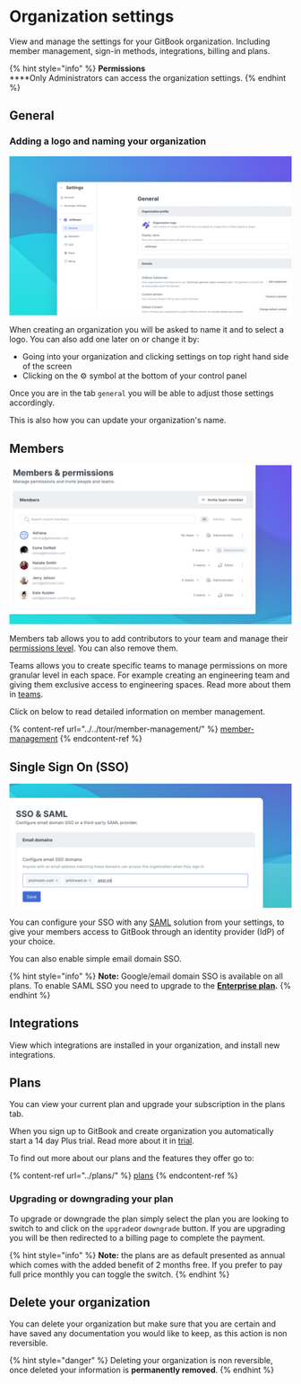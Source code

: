 # Organization settings

View and manage the settings for your GitBook organization. Including member management, sign-in methods, integrations, billing and plans.

{% hint style="info" %}
**Permissions**\
****Only Administrators can access the organization settings.
{% endhint %}

## General

### Adding a logo and naming your organization <a href="#your-organizations-information" id="your-organizations-information"></a>

![](<../../.gitbook/assets/Org Settings.png>)

When creating an organization you will be asked to name it and to select a logo. You can also add one later on or change it by:

* Going into your organization and clicking settings on top right hand side of the screen
* Clicking on the ⚙ symbol at the bottom of your control panel

Once you are in the tab `general` you will be able to adjust those settings accordingly.

This is also how you can update your organization's name.

## Members

![](../../.gitbook/assets/Members.png)

Members tab allows you to add contributors to your team and manage their [permissions level](https://app.gitbook.com/s/-Mb26BMpld-VdvMRsm4j/collaboration/permissions-and-inheritance). You can also remove them.

Teams allows you to create specific teams to manage permissions on more granular level in each space. For example creating an engineering team and giving them exclusive access to engineering spaces. Read more about them in [teams](https://app.gitbook.com/s/-Mb26BMpld-VdvMRsm4j/collaboration/team-management/teams).

Click on below to read detailed information on member management.

{% content-ref url="../../tour/member-management/" %}
[member-management](../../tour/member-management/)
{% endcontent-ref %}

## Single Sign On (SSO) <a href="#setup-single-sign-on-sso" id="setup-single-sign-on-sso"></a>

![](<../../.gitbook/assets/SSO Email (1).png>)

You can configure your SSO with any [SAML](../../advanced-guides/advanced-sharing-and-security/saml.md) solution from your settings, to give your members access to GitBook through an identity provider (IdP) of your choice.

You can also enable simple email domain SSO.

{% hint style="info" %}
**Note:** Google/email domain SSO is available on all plans. To enable SAML SSO you need to upgrade to the [**Enterprise plan**](https://app.gitbook.com/s/-Mb26BMpld-VdvMRsm4j/pricing/plans)**.**
{% endhint %}

## Integrations

View which integrations are installed in your organization, and install new integrations.

## Plans

You can view your current plan and upgrade your subscription in the plans tab.

When you sign up to GitBook and create organization you automatically start a 14 day Plus trial. Read more about it in [trial](https://app.gitbook.com/s/-Mb26BMpld-VdvMRsm4j/pricing/free-trial).

To find out more about our plans and the features they offer go to:

{% content-ref url="../plans/" %}
[plans](../plans/)
{% endcontent-ref %}

### Upgrading or downgrading your plan

To upgrade or downgrade the plan simply select the plan you are looking to switch to and click on the `upgrade`or `downgrade` button. If you are upgrading you will be then redirected to a billing page to complete the payment.

{% hint style="info" %}
**Note:** the plans are as default presented as annual which comes with the added benefit of 2 months free. If you prefer to pay full price monthly you can toggle the switch.
{% endhint %}

## Delete your organization <a href="#delete-your-organization" id="delete-your-organization"></a>

You can delete your organization but make sure that you are certain and have saved any documentation you would like to keep, as this action is non reversible.

{% hint style="danger" %}
Deleting your organization is non reversible, once deleted your information is **permanently removed**.
{% endhint %}
